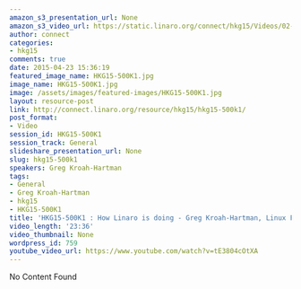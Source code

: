 ```yaml
---
amazon_s3_presentation_url: None
amazon_s3_video_url: https://static.linaro.org/connect/hkg15/Videos/02-13-Friday/HKG15-500K1%20How%20Linaro%20is%20doing%20-%20Greg%20Kroah-Hartman%20Linux%20Foundation.mp4
author: connect
categories:
- hkg15
comments: true
date: 2015-04-23 15:36:19
featured_image_name: HKG15-500K1.jpg
image_name: HKG15-500K1.jpg
image: /assets/images/featured-images/HKG15-500K1.jpg
layout: resource-post
link: http://connect.linaro.org/resource/hkg15/hkg15-500k1/
post_format:
- Video
session_id: HKG15-500K1
session_track: General
slideshare_presentation_url: None
slug: hkg15-500k1
speakers: Greg Kroah-Hartman
tags:
- General
- Greg Kroah-Hartman
- hkg15
- HKG15-500K1
title: 'HKG15-500K1 : How Linaro is doing - Greg Kroah-Hartman, Linux Foundation'
video_length: '23:36'
video_thumbnail: None
wordpress_id: 759
youtube_video_url: https://www.youtube.com/watch?v=tE3804cOtXA
---
```


No Content Found
